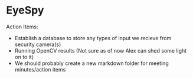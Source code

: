 # EyeSpy

Action Items:
- Establish a database to store any types of input we recieve from security camera(s)
- Running OpenCV results (Not sure as of now Alex can shed some light on to it)
- We should probably create a new markdown folder for meeting minutes/action items


